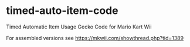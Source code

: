 # timed-auto-item-code
Timed Automatic Item Usage Gecko Code for Mario Kart Wii 

For assembled versions see https://mkwii.com/showthread.php?tid=1389
